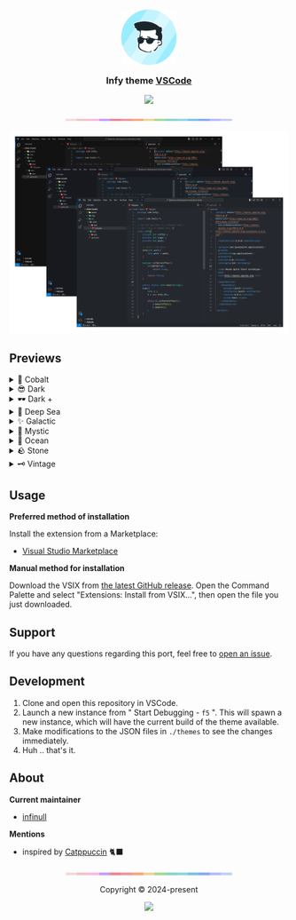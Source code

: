 <h3 align="center">
	<img src="https://raw.githubusercontent.com/Infi-null-0/infy-theme/main/images/infy_logo.png" width="100" alt="Logo"/><br/>
	<img src="https://raw.githubusercontent.com/Infi-null-0/infy-theme/main/images/transparent.png" height="30" width="0px"/>
	Infy theme <a href="https://code.visualstudio.com">VSCode</a>
	<img src="https://raw.githubusercontent.com/Infi-null-0/infy-theme/main/images/transparent.png" height="30" width="0px"/>
</h3>

<p align="center">
    <a href="https://raw.githubusercontent.com/Infi-null-0/infy-theme/stargazers"><img src="https://img.shields.io/github/stars/Infi-null-0/infy-theme?colorA=202e35&colorB=7dc4e3&style=for-the-badge"></a>
    <!-- <a href="https://raw.githubusercontent.com/Infi-null-0/infy-theme/releases/latest"><img src="https://img.shields.io/github/release/Infi-null-0/infy-theme?colorA=202e35&colorB=b7bdf8&style=for-the-badge"></a>
    <a href="https://raw.githubusercontent.com/Infi-null-0/infy-theme/contributors"><img src="https://img.shields.io/github/contributors/Infi-null-0/infy-theme?colorA=202e35&colorB=a6da95&style=for-the-badge"></a> -->
</p>

<p align="center">
  <img src="https://raw.githubusercontent.com/Infi-null-0/infy-theme/main/images/header.png" width="300px">
</p>

<p align="center">
  <img src="https://raw.githubusercontent.com/Infi-null-0/infy-theme/main/images/ss/Collage.png" width="800px"/>
</p>

## Previews

<details>
<summary>💎 Cobalt</summary>
<img src="https://raw.githubusercontent.com/Infi-null-0/infy-theme/main/images/ss/Cobalt.png"/>
</details>
<details>
<summary>😎 Dark</summary>
<img src="https://raw.githubusercontent.com/Infi-null-0/infy-theme/main/images/ss/Dark.png"/>
</details>
<details>
<summary>🕶️ Dark +</summary>
<img src="https://raw.githubusercontent.com/Infi-null-0/infy-theme/main/images/ss/Darker.png"/>
</details>
<details>
<summary>🪸 Deep Sea</summary>
<img src="https://raw.githubusercontent.com/Infi-null-0/infy-theme/main/images/ss/DeepSea.png"/>
</details>
<details>
<summary>✨ Galactic</summary>
<img src="https://raw.githubusercontent.com/Infi-null-0/infy-theme/main/images/ss/Galactic.png"/>
</details>
<details>
<summary>🌃 Mystic</summary>
<img src="https://raw.githubusercontent.com/Infi-null-0/infy-theme/main/images/ss/Mystic.png"/>
</details>
<details>
<summary>🌊 Ocean</summary>
<img src="https://raw.githubusercontent.com/Infi-null-0/infy-theme/main/images/ss/Ocean.png"/>
</details>
<details>
<summary>🪨 Stone</summary>
<img src="https://raw.githubusercontent.com/Infi-null-0/infy-theme/main/images/ss/Stone.png"/>
</details>
<details>
<summary>🗝️ Vintage</summary>
<img src="https://raw.githubusercontent.com/Infi-null-0/infy-theme/main/images/ss/Vintage.png"/>
</details>

## Usage

**Preferred method of installation**

Install the extension from a Marketplace:

- [Visual Studio Marketplace](https://marketplace.visualstudio.com/items?itemName=infinull.infy)

**Manual method for installation**

Download the VSIX from
[the latest GitHub release](https://raw.githubusercontent.com/Infi-null-0/infy-theme/releases/latest).
Open the Command Palette and select "Extensions: Install from VSIX...", then open the file you just downloaded.

## Support

If you have any questions regarding this port, feel free to [open an issue](https://raw.githubusercontent.com/Infi-null-0/infy-theme/issues).

## Development

1. Clone and open this repository in VSCode.
2. Launch a new instance from " Start Debugging - `f5` ". This will spawn a new instance, which will have the current build of the theme available.
3. Make modifications to the JSON files in `./themes` to see the changes immediately.
4. Huh .. that's it.

## About

**Current maintainer**

- [infinull](https://raw.githubusercontent.com/Infi-null-0)

**Mentions**

- inspired by [Catppuccin](https://raw.githubusercontent.com/catppuccin) 🐈‍⬛
<!-- 
**Contributions**

- hope this gets filled 

**Previous maintainer(s)** 

- this too
-->

<p align="center">
  <img src="https://raw.githubusercontent.com/Infi-null-0/infy-theme/main/images/header.png" width="300px">
</p>

<p align="center">Copyright &copy; 2024-present
<p align="center"><a href=""><img src="https://img.shields.io/static/v1.svg?style=for-the-badge&label=License&message=MIT&colorA=202e35&colorB=7dc4e3"/></a></p>